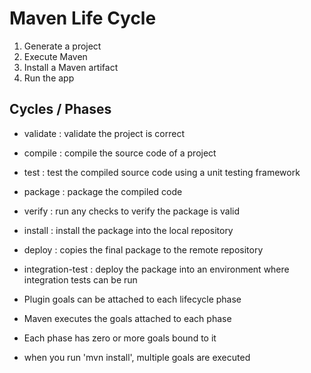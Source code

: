 # Maven Life Cycle

1. Generate a project
2. Execute Maven
3. Install a Maven artifact
4. Run the app

## Cycles / Phases

* validate : validate the project is correct
* compile  : compile the source code of a project
* test     : test the compiled source code using a unit testing framework
* package  : package the compiled code
* verify   : run any checks to verify the package is valid
* install  : install the package into the local repository
* deploy   : copies the final package to the remote repository

* integration-test  : deploy the package into an environment where integration tests can be run



- Plugin goals can be attached to each lifecycle phase

- Maven executes the goals attached to each phase

- Each phase has zero or more goals bound to it

- when you run 'mvn install', multiple goals are executed
